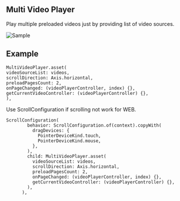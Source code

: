 
## Multi Video Player

Play multiple preloaded videos just by providing list of video sources.

![Sample](https://github.com/punit1111/multi_video_player/blob/main/doc/preview.gif)

## Example

```
MultiVideoPlayer.asset(
videoSourceList: videos,
scrollDirection: Axis.horizontal,
preloadPagesCount: 2,
onPageChanged: (videoPlayerController, index) {},
getCurrentVideoController: (videoPlayerController) {},
),
```
Use ScrollConfiguration if scrolling not work for WEB.

```
ScrollConfiguration(
        behavior: ScrollConfiguration.of(context).copyWith(
          dragDevices: {
            PointerDeviceKind.touch,
            PointerDeviceKind.mouse,
          },
        ),
        child: MultiVideoPlayer.asset(
          videoSourceList: videos,
          scrollDirection: Axis.horizontal,
          preloadPagesCount: 2,
          onPageChanged: (videoPlayerController, index) {},
          getCurrentVideoController: (videoPlayerController) {},
        ),
      ),
```
